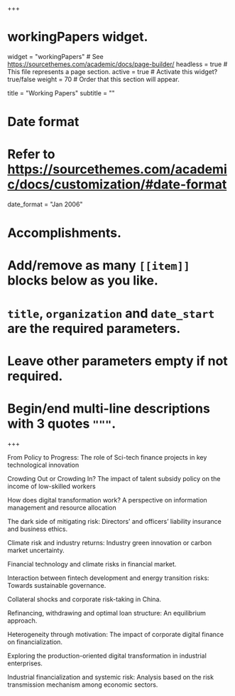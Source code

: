 +++
# workingPapers widget.
widget = "workingPapers"  # See https://sourcethemes.com/academic/docs/page-builder/
headless = true  # This file represents a page section.
active = true  # Activate this widget? true/false
weight = 70  # Order that this section will appear.

title = "Working Papers"
subtitle = ""

# Date format
#   Refer to https://sourcethemes.com/academic/docs/customization/#date-format
date_format = "Jan 2006"

# Accomplishments.
#   Add/remove as many `[[item]]` blocks below as you like.
#   `title`, `organization` and `date_start` are the required parameters.
#   Leave other parameters empty if not required.
#   Begin/end multi-line descriptions with 3 quotes `"""`.

+++

From Policy to Progress: The role of Sci-tech finance projects in key technological innovation

Crowding Out or Crowding In? The impact of talent subsidy policy on the income of low-skilled workers

How does digital transformation work? A perspective on information management and resource allocation

The dark side of mitigating risk: Directors’ and officers’ liability insurance and business ethics.

Climate risk and industry returns: Industry green innovation or carbon market uncertainty.

Financial technology and climate risks in financial market.

Interaction between fintech development and energy transition risks: Towards sustainable governance.

Collateral shocks and corporate risk-taking in China.

Refinancing, withdrawing and optimal loan structure: An equilibrium approach.

Heterogeneity through motivation: The impact of corporate digital finance on financialization.

Exploring the production-oriented digital transformation in industrial enterprises.

Industrial financialization and systemic risk: Analysis based on the risk transmission mechanism among economic sectors.
